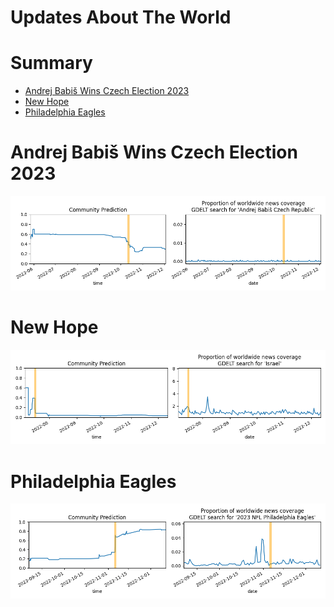
Updates About The World
=======================

Summary
=======

* [Andrej Babiš Wins Czech Election 2023](#andrej-babi-wins-czech-election-2023)
* [New Hope](#new-hope)
* [Philadelphia Eagles](#philadelphia-eagles)

# Andrej Babiš Wins Czech Election 2023


![Andrej Babiš Wins Czech Election 2023](assets/02.png)
# New Hope


![New Hope](assets/05.png)
# Philadelphia Eagles


![Philadelphia Eagles](assets/08.png)